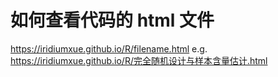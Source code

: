 # 如何查看代码的 html 文件
https://iridiumxue.github.io/R/filename.html
e.g. https://iridiumxue.github.io/R/完全随机设计与样本含量估计.html
